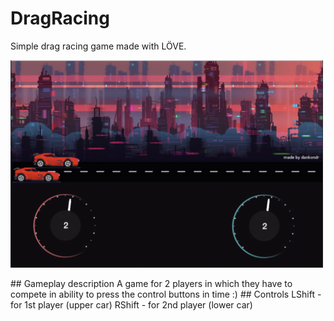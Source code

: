 # DragRacing
Simple drag racing game made with LÖVE.
<p>
  <img src="Image.png" width="500" alt="Screenshot from game" title="Screenshot">
</p>
## Gameplay description
A game for 2 players in which they have to compete in ability to press the control buttons in time :)
## Controls
LShift - for 1st player (upper car)
RShift - for 2nd player (lower car)
